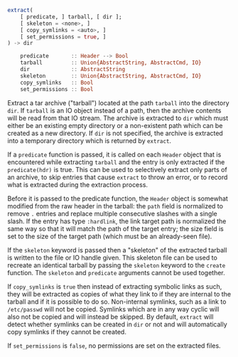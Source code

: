 ```julia
extract(
    [ predicate, ] tarball, [ dir ];
    [ skeleton = <none>, ]
    [ copy_symlinks = <auto>, ]
    [ set_permissions = true, ]
) -> dir

    predicate       :: Header --> Bool
    tarball         :: Union{AbstractString, AbstractCmd, IO}
    dir             :: AbstractString
    skeleton        :: Union{AbstractString, AbstractCmd, IO}
    copy_symlinks   :: Bool
    set_permissions :: Bool
```

Extract a tar archive ("tarball") located at the path `tarball` into the directory `dir`. If `tarball` is an IO object instead of a path, then the archive contents will be read from that IO stream. The archive is extracted to `dir` which must either be an existing empty directory or a non-existent path which can be created as a new directory. If `dir` is not specified, the archive is extracted into a temporary directory which is returned by `extract`.

If a `predicate` function is passed, it is called on each `Header` object that is encountered while extracting `tarball` and the entry is only extracted if the `predicate(hdr)` is true. This can be used to selectively extract only parts of an archive, to skip entries that cause `extract` to throw an error, or to record what is extracted during the extraction process.

Before it is passed to the predicate function, the `Header` object is somewhat modified from the raw header in the tarball: the `path` field is normalized to remove `.` entries and replace multiple consecutive slashes with a single slash. If the entry has type `:hardlink`, the link target path is normalized the same way so that it will match the path of the target entry; the size field is set to the size of the target path (which must be an already-seen file).

If the `skeleton` keyword is passed then a "skeleton" of the extracted tarball is written to the file or IO handle given. This skeleton file can be used to recreate an identical tarball by passing the `skeleton` keyword to the `create` function. The `skeleton` and `predicate` arguments cannot be used together.

If `copy_symlinks` is `true` then instead of extracting symbolic links as such, they will be extracted as copies of what they link to if they are internal to the tarball and if it is possible to do so. Non-internal symlinks, such as a link to `/etc/passwd` will not be copied. Symlinks which are in any way cyclic will also not be copied and will instead be skipped. By default, `extract` will detect whether symlinks can be created in `dir` or not and will automatically copy symlinks if they cannot be created.

If `set_permissions` is `false`, no permissions are set on the extracted files.
